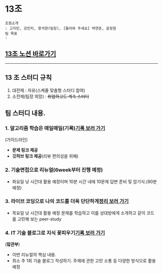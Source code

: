 # 13조
    조원소개 
    : 고지민, 강민지, 왕석현(팀장), [돌아와 주세요] 박연준, 윤장원
    팀 목표
    : 
## [13조 노션 바로가기](https://ready-for-dev.notion.site/13-_-b88d8ef5ce444e478954c17fec137020?pvs=4)

---
## 13 조 스터디 규칙
1. 대전제 : 자유(스케쥴 맞춤형 스터디 참여)
2. 소전제(팀장 희망) : ~~취업하고도 계속 스터디~~

## 팀 스터디 내용.
### 1. 알고리즘 학습은 매일매일(기록)[기록 보러 가기](https://www.notion.so/ready-for-dev/5698acf6007f4d298a8d7b9dc8c81c8d?v=1eb079e5617e4fdd832629953102b3f0)
(가이드라인)
- **문제 링크 제공**
- **깃허브 링크 제공**(리뷰 편의성을 위해)

### 2. 기술면접으로 리뉴얼(6week부터 진행 예정)
- 화요일 낮 시간대 활용 예정이며 10분 시간 내에 10문제 답변 준비 및 암기식.(90분 예정)

### 3. 라이브 코딩으로 나의 코드를 더욱 단단하게[정리 보러 가기](https://www.notion.so/ready-for-dev/9c30887639ae4aa08498bf20da8674aa)
- 목요일 낮 시간대 활용 예정 문제를 학습하고 이를 상대방에게 소개하고 같이 코드를 고민해 보는 peer-study

### 4. IT 기술 블로그로 지식 꽃피우기[기록 보러 가기](https://www.notion.so/ready-for-dev/7e616fdd39f949beb0be0fb0282f388b?v=bab291daacae42d2972b27fdc1c47ee3)
(**많관부**)
- 이번 리뉴얼의 핵심 내용.
- 최소 주 1회 기술 블로그 작성하기. 주제에 관한 고민 소통 등 다양한 방식으로 활용 예정
